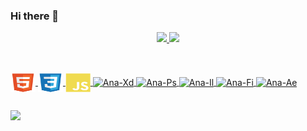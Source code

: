 ### Hi there 👋

<!--
**napaulens/napaulens** is a ✨ _special_ ✨ repository because its `README.md` (this file) appears on your GitHub profile.

Here are some ideas to get you started:

- 🔭 I’m currently working on ...
- 🌱 I’m currently learning ...
- 👯 I’m looking to collaborate on ...
- 🤔 I’m looking for help with ...
- 💬 Ask me about ...
- 📫 How to reach me: ...
- 😄 Pronouns: ...
- ⚡ Fun fact: ...
-->

<div align="center">
  <a href="https://github.com/napaulens">
  <img height="180em" src="https://github-readme-stats.vercel.app/api?username=napaulens&show_icons=true&theme=dracula&include_all_commits=true&count_private=true"/>
  <img height="180em" src="https://github-readme-stats.vercel.app/api/top-langs/?username=napaulens&layout=compact&langs_count=7&theme=dracula"/>
</div>

##

<div style="display: inline_block"><br>
 <img align="center" alt="Ana-HTML" height="30" width="40" src="https://raw.githubusercontent.com/devicons/devicon/master/icons/html5/html5-original.svg">
 <img align="center" alt="Ana-CSS" height="30" width="40" src="https://raw.githubusercontent.com/devicons/devicon/master/icons/css3/css3-original.svg">
 <img align="center" alt="Ana-Js" height="30" width="40" src="https://raw.githubusercontent.com/devicons/devicon/master/icons/javascript/javascript-plain.svg">
 <img align="center" alt="Ana-Xd" height="30" width="40" src="https://cdn.jsdelivr.net/gh/devicons/devicon/icons/xd/xd-plain.svg">
 <img align="center" alt="Ana-Ps" height="30" width="40" src="https://cdn.jsdelivr.net/gh/devicons/devicon/icons/photoshop/photoshop-plain.svg">
 <img align="center" alt="Ana-Il" height="30" width="40" src="https://cdn.jsdelivr.net/gh/devicons/devicon/icons/illustrator/illustrator-plain.svg">
 <img align="center" alt="Ana-Fi" height="30" width="40" src="https://cdn.jsdelivr.net/gh/devicons/devicon/icons/figma/figma-original.svg">
 <img align="center" alt="Ana-Ae" height="30" width="40" src="https://cdn.jsdelivr.net/gh/devicons/devicon/icons/aftereffects/aftereffects-plain.svg">
 </div>
 
 ##
 
 <div>
 <a href="https://www.linkedin.com/in/napaula/" target="_blank"><img src="https://img.shields.io/badge/-LinkedIn-%230077B5?style=for-the-badge&logo=linkedin&logoColor=white" target="_blank"></a> 
 </div>
